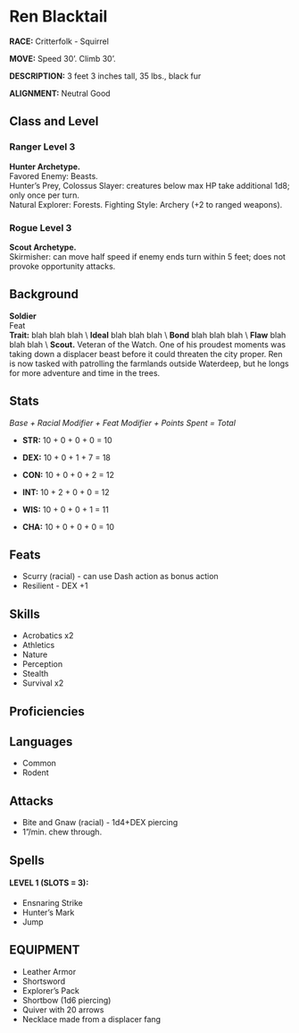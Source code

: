 # Ren Blacktail 

**RACE:** Critterfolk - Squirrel

**MOVE:** Speed 30’. Climb 30’.

**DESCRIPTION:** 3 feet 3 inches tall, 35 lbs., black fur

**ALIGNMENT:** Neutral Good

## Class and Level

### Ranger Level 3
**Hunter Archetype.** \
Favored Enemy: Beasts. \
Hunter’s Prey, Colossus Slayer: creatures below max HP take additional 1d8; only once per turn. \
Natural Explorer: Forests. Fighting Style: Archery (+2 to ranged weapons). 

### Rogue Level 3
**Scout Archetype.** \
Skirmisher: can move half speed if enemy ends turn within 5 feet; does not provoke opportunity attacks.

## Background
**Soldier** \
Feat \
**Trait:** blah blah blah \ 
**Ideal** blah blah blah \ 
**Bond** blah blah blah \ 
**Flaw** blah blah blah \ 
**Scout.** Veteran of the Watch. One of his proudest moments was taking down a displacer beast before it could threaten the city proper. Ren is now tasked with patrolling the farmlands outside Waterdeep, but he longs for more adventure and time in the trees.

## Stats

*Base + Racial Modifier + Feat Modifier + Points Spent = Total*

* **STR:** 10 + 0 + 0 + 0 = 10

* **DEX:** 10 + 0 + 1 + 7 = 18

* **CON:** 10 + 0 + 0 + 2 = 12

* **INT:** 10 + 2 + 0 + 0 = 12

* **WIS:** 10 + 0 + 0 + 1 = 11

* **CHA:** 10 + 0 + 0 + 0 = 10

## Feats
* Scurry (racial) - can use Dash action as bonus action
* Resilient - DEX +1

## Skills
* Acrobatics x2
* Athletics
* Nature
* Perception
* Stealth
* Survival x2

## Proficiencies

## Languages
* Common
* Rodent

## Attacks
* Bite and Gnaw (racial) - 1d4+DEX piercing
* 1”/min. chew through.

## Spells
#### LEVEL 1 (SLOTS = 3):
* Ensnaring Strike
* Hunter’s Mark
* Jump

## EQUIPMENT
* Leather Armor
* Shortsword
* Explorer’s Pack
* Shortbow (1d6 piercing)
* Quiver with 20 arrows
* Necklace made from a displacer fang
